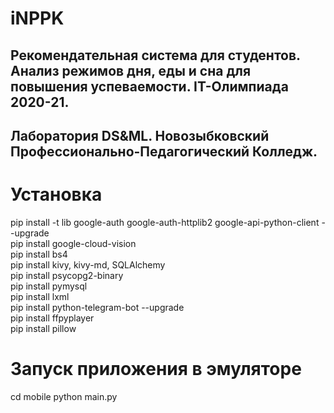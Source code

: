 # iNPPK
## Рекомендательная система для студентов. Анализ режимов дня, еды и сна для повышения успеваемости. IT-Олимпиада 2020-21.
## Лаборатория DS&ML. Новозыбковский Профессионально-Педагогический Колледж.

# Установка
pip install -t lib google-auth google-auth-httplib2 google-api-python-client --upgrade  
pip install google-cloud-vision  
pip install bs4  
pip install kivy, kivy-md, SQLAlchemy  
pip install psycopg2-binary  
pip install pymysql  
pip install lxml  
pip install python-telegram-bot --upgrade  
pip install ffpyplayer   
pip install pillow  


# Запуск приложения в эмуляторе
cd mobile
python main.py
